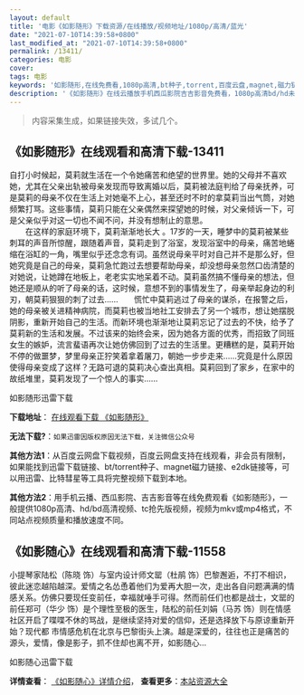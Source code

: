 ```yaml
---
layout: default
title: '电影《如影随形》下载资源/在线播放/视频地址/1080p/高清/蓝光'
date: "2021-07-10T14:39:58+0800"
last_modified_at: "2021-07-10T14:39:58+0800"
permalink: /13411/
categories: 电影
cover:
tags: 电影
keywords: '如影随形,在线免费看,1080p高清,bt种子,torrent,百度云盘,magnet,磁力链,迅雷下载资源'
description: '《如影随形》在线云播放手机西瓜影院吉吉影音免费看，1080p高清bd/hd未删减完整版和tc抢先枪版，mkv/mp4格式，附带bt/torrent种子、magnet/磁力链、百度云盘、网盘资源迅雷下载链接'
---
```


>内容采集生成，如果链接失效，多试几个。


## 《如影随形》在线观看和高清下载-13411

自打小时候起，莫莉就生活在一个令她痛苦和绝望的世界里。她的父母并不喜欢她，尤其在父亲出轨被母亲发现而导致离婚以后，莫莉被法庭判给了母亲抚养，可是莫莉的母亲不仅在生活上对她毫不上心，甚至还时不时的拿莫莉当出气筒，对她频繁打骂。这些事情，莫莉只能在父亲偶然来探望她的时候，对父亲倾诉一下，可是父亲似乎对这一切也不闻不问，并没有想制止的意思。<br />　　在这样的家庭环境下，莫莉渐渐地长大 。17岁的一天，睡梦中的莫莉被某些刺耳的声音所惊醒，跟随着声音，莫莉走到了浴室，发现浴室中的母亲，痛苦地蜷缩在浴缸的一角，嘴里似乎还念念有词。虽然说母亲平时对自己并不是那么好，但她究竟是自己的母亲，莫莉急忙跑过去想要帮助母亲，却没想母亲忽然口齿清楚的对她说，让她蹲在地板上，老老实实地呆着不动。莫莉虽然搞不懂母亲的想法，但她还是顺从的听了母亲的话，这时候，意想不到的事情发生了，母亲举起身边的利刃，朝莫莉狠狠的刺了过去&hellip;…　　慌忙中莫莉逃过了母亲的谋杀，在报警之后，她的母亲被关进精神病院，而莫莉也被当地社工安排去了另一个城市，想让她摆脱阴影，重新开始自己的生活。而新环境也渐渐地让莫莉忘记了过去的不快，给予了莫莉新的生活和发展。不过该来的始终会来，因为她各方面的优秀，而招致了同班女生的嫉妒，流言蜚语再次让她仿佛回到了过去的生活里。更糟糕的是，莫莉开始不停的做噩梦，梦里母亲正狞笑着拿着屠刀，朝她一步步走来……究竟是什么原因使得母亲变成了这样？无路可退的莫莉决心查出真相。莫莉回到了家乡，在家中的故纸堆里，莫莉发现了一个惊人的事实……


如影随形迅雷下载

**下载地址**： [在线观看下载 《如影随形》](https://www.993dy.com//vod-detail-id-14332.html) 


**无法下载?**：`如果迅雷因版权原因无法下载，关注微信公众号 `

**其他方法1**：从百度云网盘下载视频，百度云网盘支持在线观看，非会员有限制，如果能找到迅雷下载链接、bt/torrent种子、magnet磁力链接、e2dk链接等，可以用迅雷、比特彗星等工具将完整视频下载到本地。

**其他方法2**：用手机云播、西瓜影院、吉吉影音等在线免费观看《如影随形》，一般提供1080p高清、hd/bd高清视频、tc抢先版视频，视频为mkv或mp4格式，不同站点视频质量和播放速度不同。


## 《如影随心》在线观看和高清下载-11558

小提琴家陆松（陈晓 饰）与室内设计师文罂（杜鹃 饰）巴黎邂逅，不打不相识，彼此迷恋越陷越深。爱情之名怂恿着他们为爱再大胆一次，走出各自问题满满的情感关系。仿佛只要现任变前任，幸福就唾手可得。然而前任们也都是战士，文罂的前任郑可（华少 饰）是个理性至极的医生，陆松的前任刘娟（马苏 饰）则在情感社区开启了喋喋不休的骂战，是继续坚持对爱的信仰，还是选择放下与原谅重新开始？现代都 市情感危机在北京与巴黎街头上演。越是深爱的，往往也正是痛苦的源头，爱情，像是影子，抓不住却也离不开，如影随心…


如影随心迅雷下载

**详情查看**： [《如影随心》详情介绍](/movie/11558/)， **查看更多**：[本站资源大全](/movie/t/all/)

